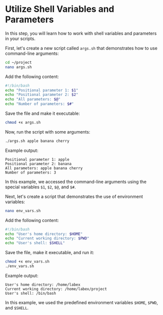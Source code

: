 # Utilize Shell Variables and Parameters

In this step, you will learn how to work with shell variables and parameters in your scripts.

First, let's create a new script called `args.sh` that demonstrates how to use command-line arguments:

```bash
cd ~/project
nano args.sh
```

Add the following content:

```bash
#!/bin/bash
echo "Positional parameter 1: $1"
echo "Positional parameter 2: $2"
echo "All parameters: $@"
echo "Number of parameters: $#"
```

Save the file and make it executable:

```bash
chmod +x args.sh
```

Now, run the script with some arguments:

```bash
./args.sh apple banana cherry
```

Example output:

```
Positional parameter 1: apple
Positional parameter 2: banana
All parameters: apple banana cherry
Number of parameters: 3
```

In this example, we accessed the command-line arguments using the special variables `$1`, `$2`, `$@`, and `$#`.

Next, let's create a script that demonstrates the use of environment variables:

```bash
nano env_vars.sh
```

Add the following content:

```bash
#!/bin/bash
echo "User's home directory: $HOME"
echo "Current working directory: $PWD"
echo "User's shell: $SHELL"
```

Save the file, make it executable, and run it:

```bash
chmod +x env_vars.sh
./env_vars.sh
```

Example output:

```
User's home directory: /home/labex
Current working directory: /home/labex/project
User's shell: /bin/bash
```

In this example, we used the predefined environment variables `$HOME`, `$PWD`, and `$SHELL`.
